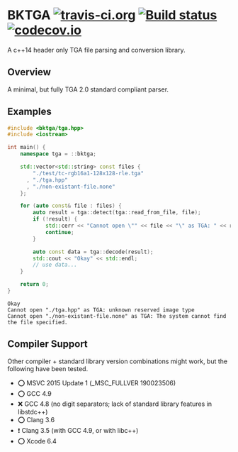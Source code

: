 # BKTGA [![travis-ci.org][badge.travis]][travis] [![Build status][badge.appveyor]][appveyor] [![codecov.io][badge.codecov]][codecov]

A c++14 header only TGA file parsing and conversion library.

## Overview

A minimal, but fully TGA 2.0 standard compliant parser.

## Examples

```cpp
#include <bktga/tga.hpp>
#include <iostream>

int main() {
    namespace tga = ::bktga;

    std::vector<std::string> const files {
        "./test/tc-rgb16a1-128x128-rle.tga"
      , "./tga.hpp"
      , "./non-existant-file.none"
    };

    for (auto const& file : files) {
        auto result = tga::detect(tga::read_from_file, file);
        if (!result) {
            std::cerr << "Cannot open \"" << file << "\" as TGA: " << result.error() << std::endl;
            continue;
        }

        auto const data = tga::decode(result);
        std::cout << "Okay" << std::endl;
        // use data...
    }

    return 0;
}
```
```
Okay
Cannot open "./tga.hpp" as TGA: unknown reserved image type
Cannot open "./non-existant-file.none" as TGA: The system cannot find the file specified.
```

## Compiler Support
Other compiler + standard library version combinations might work, but the following have been tested.

+ :o: MSVC 2015 Update 1 (_MSC_FULLVER 190023506)
+ :o: GCC 4.9
+ :x: GCC 4.8 (no digit separators; lack of standard library features in libstdc++)
+ :o: Clang 3.6
+ :heavy_exclamation_mark: Clang 3.5 (with GCC 4.9, or with libc++)
+ :o: Xcode 6.4

<!-- Links -->
[travis]: https://travis-ci.org/bkentel/bktga?branch=master
[codecov]: https://codecov.io/github/bkentel/bktga?branch=master
[appveyor]: https://ci.appveyor.com/project/bkentel/bktga/branch/master
[badge.travis]: https://travis-ci.org/bkentel/bktga.svg?branch=master
[badge.codecov]: https://codecov.io/github/bkentel/bktga/coverage.svg?branch=master
[badge.appveyor]: https://ci.appveyor.com/api/projects/status/k0bsdcmy98scppjm/branch/master?svg=true